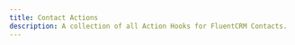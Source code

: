 ```yaml
---
title: Contact Actions
description: A collection of all Action Hooks for FluentCRM Contacts.
---
```

